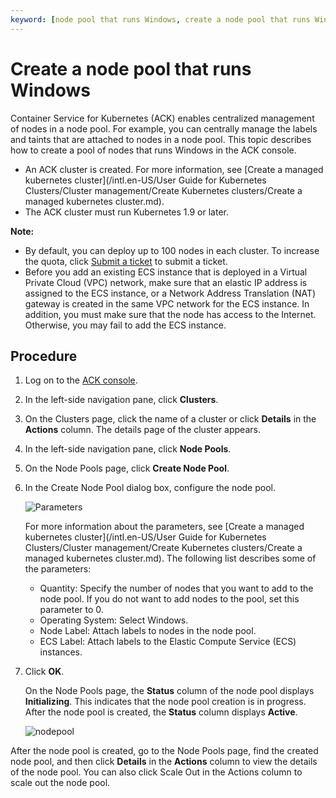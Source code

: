 ```yaml
---
keyword: [node pool that runs Windows, create a node pool that runs Windows]
---
```


# Create a node pool that runs Windows

Container Service for Kubernetes \(ACK\) enables centralized management of nodes in a node pool. For example, you can centrally manage the labels and taints that are attached to nodes in a node pool. This topic describes how to create a pool of nodes that runs Windows in the ACK console.

-   An ACK cluster is created. For more information, see [Create a managed kubernetes cluster](/intl.en-US/User Guide for Kubernetes Clusters/Cluster management/Create Kubernetes clusters/Create a managed kubernetes cluster.md).
-   The ACK cluster must run Kubernetes 1.9 or later.

**Note:**

-   By default, you can deploy up to 100 nodes in each cluster. To increase the quota, click [Submit a ticket](https://workorder-intl.console.aliyun.com/console.htm) to submit a ticket.
-   Before you add an existing ECS instance that is deployed in a Virtual Private Cloud \(VPC\) network, make sure that an elastic IP address is assigned to the ECS instance, or a Network Address Translation \(NAT\) gateway is created in the same VPC network for the ECS instance. In addition, you must make sure that the node has access to the Internet. Otherwise, you may fail to add the ECS instance.

## Procedure

1.  Log on to the [ACK console](https://cs.console.aliyun.com).

2.  In the left-side navigation pane, click **Clusters**.

3.  On the Clusters page, click the name of a cluster or click **Details** in the **Actions** column. The details page of the cluster appears.

4.  In the left-side navigation pane, click **Node Pools**.

5.  On the Node Pools page, click **Create Node Pool**.

6.  In the Create Node Pool dialog box, configure the node pool.

    ![Parameters](https://static-aliyun-doc.oss-cn-hangzhou.aliyuncs.com/assets/img/en-US/5365359951/p95988.png)

    For more information about the parameters, see [Create a managed kubernetes cluster](/intl.en-US/User Guide for Kubernetes Clusters/Cluster management/Create Kubernetes clusters/Create a managed kubernetes cluster.md). The following list describes some of the parameters:

    -   Quantity: Specify the number of nodes that you want to add to the node pool. If you do not want to add nodes to the pool, set this parameter to 0.
    -   Operating System: Select Windows.
    -   Node Label: Attach labels to nodes in the node pool.
    -   ECS Label: Attach labels to the Elastic Compute Service \(ECS\) instances.
7.  Click **OK**.

    On the Node Pools page, the **Status** column of the node pool displays **Initializing**. This indicates that the node pool creation is in progress. After the node pool is created, the **Status** column displays **Active**.

    ![nodepool](https://static-aliyun-doc.oss-cn-hangzhou.aliyuncs.com/assets/img/en-US/5365359951/p95881.png)


After the node pool is created, go to the Node Pools page, find the created node pool, and then click **Details** in the **Actions** column to view the details of the node pool. You can also click Scale Out in the Actions column to scale out the node pool.

